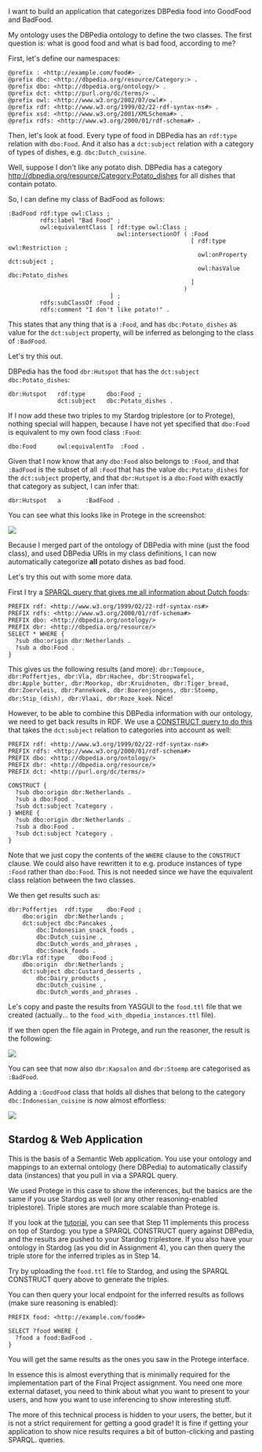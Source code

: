I want to build an application that categorizes DBPedia food into GoodFood and BadFood.

My ontology uses the DBPedia ontology to define the two classes. The first question is: what is good food and what is bad food, according to me?

First, let's define our namespaces:

```
@prefix : <http://example.com/food#> .
@prefix dbc: <http://dbpedia.org/resource/Category:> .
@prefix dbo: <http://dbpedia.org/ontology/> .
@prefix dct: <http://purl.org/dc/terms/> .
@prefix owl: <http://www.w3.org/2002/07/owl#> .
@prefix rdf: <http://www.w3.org/1999/02/22-rdf-syntax-ns#> .
@prefix xsd: <http://www.w3.org/2001/XMLSchema#> .
@prefix rdfs: <http://www.w3.org/2000/01/rdf-schema#> .
```

Then, let's look at food. Every type of food in DBPedia has an `rdf:type` relation with `dbo:Food`. And it also has a `dct:subject` relation with a category of types of dishes, e.g. `dbc:Dutch_cuisine`.

Well, suppose I don't like any potato dish. DBPedia has a category <http://dbpedia.org/resource/Category:Potato_dishes> for all dishes that contain potato.

So, I can define my class of BadFood as follows:

```
:BadFood rdf:type owl:Class ;
         rdfs:label "Bad Food" ;
         owl:equivalentClass [ rdf:type owl:Class ;
                               owl:intersectionOf ( :Food
                                                    [ rdf:type owl:Restriction ;
                                                      owl:onProperty dct:subject ;
                                                      owl:hasValue dbc:Potato_dishes
                                                    ]
                                                  )
                             ] ;
         rdfs:subClassOf :Food ;
         rdfs:comment "I don't like potato!" .
```

This states that any thing that is a `:Food`, and has `dbc:Potato_dishes` as value for the `dct:subject` property, will be inferred as belonging to the class of `:BadFood`.

Let's try this out.

DBPedia has the food `dbr:Hutspot` that has the `dct:subject` `dbc:Potato_dishes`:

```
dbr:Hutspot   rdf:type      dbo:Food ;
              dct:subject   dbc:Potato_dishes .
```

If I now add these two triples to my Stardog triplestore (or to Protege), nothing special will happen, because I have not yet specified that `dbo:Food` is equivalent to my own food class `:Food`:

```
dbo:Food      owl:equivalentTo  :Food .
```

Given that I now know that any `dbo:Food` also belongs to `:Food`, and that `:BadFood` is the subset of all `:Food` that has the value `dbc:Potato_dishes` for the `dct:subject` property, and that `dbr:Hutspot` is a `dbo:Food` with exactly that category as subject, I can infer that:

```
dbr:Hutspot   a       :BadFood .
```

You can see what this looks like in Protege in the screenshot:

![](./screenshot1.png)

Because I merged part of the ontology of DBPedia with mine (just the food class), and used DBPedia URIs in my class definitions, I can now automatically categorize **all** potato dishes as bad food.

Let's try this out with some more data.

First I try a [SPARQL query that gives me all information about Dutch foods](http://yasgui.org/short/4kI4Lw1el):

```
PREFIX rdf: <http://www.w3.org/1999/02/22-rdf-syntax-ns#>
PREFIX rdfs: <http://www.w3.org/2000/01/rdf-schema#>
PREFIX dbo: <http://dbpedia.org/ontology/>
PREFIX dbr: <http://dbpedia.org/resource/>
SELECT * WHERE {
  ?sub dbo:origin dbr:Netherlands .
  ?sub a dbo:Food .
}
```

This gives us the following results (and more): `dbr:Tompouce, dbr:Poffertjes, dbr:Vla, dbr:Hachee, dbr:Stroopwafel, dbr:Apple_butter, dbr:Moorkop, dbr:Kruidnoten, dbr:Tiger_bread, dbr:Zoervleis, dbr:Pannekoek, dbr:Boerenjongens, dbr:Stoemp, dbr:Stip_(dish), dbr:Vlaai, dbr:Roze_koek`. Nice!

However, to be able to combine this DBPedia information with our ontology, we need to get back results in RDF. We use a [CONSTRUCT query to do this](http://yasgui.org/short/VJhf5D1xe) that takes the `dct:subject` relation to categories into account as well:

```
PREFIX rdf: <http://www.w3.org/1999/02/22-rdf-syntax-ns#>
PREFIX rdfs: <http://www.w3.org/2000/01/rdf-schema#>
PREFIX dbo: <http://dbpedia.org/ontology/>
PREFIX dbr: <http://dbpedia.org/resource/>
PREFIX dct: <http://purl.org/dc/terms/>

CONSTRUCT {  
  ?sub dbo:origin dbr:Netherlands .
  ?sub a dbo:Food .
  ?sub dct:subject ?category .
} WHERE {
  ?sub dbo:origin dbr:Netherlands .
  ?sub a dbo:Food .
  ?sub dct:subject ?category .
}
```

Note that we just copy the contents of the `WHERE` clause to the `CONSTRUCT` clause. We could also have rewritten it to e.g. produce instances of type `:Food` rather than `dbo:Food`. This is not needed since we have the equivalent class relation between the two classes.

We then get results such as:

```
dbr:Poffertjes	rdf:type	dbo:Food ;
	dbo:origin	dbr:Netherlands ;
	dct:subject	dbc:Pancakes ,
		dbc:Indonesian_snack_foods ,
		dbc:Dutch_cuisine ,
		dbc:Dutch_words_and_phrases ,
		dbc:Snack_foods .
dbr:Vla	rdf:type	dbo:Food ;
	dbo:origin	dbr:Netherlands ;
	dct:subject	dbc:Custard_desserts ,
		dbc:Dairy_products ,
		dbc:Dutch_cuisine ,
		dbc:Dutch_words_and_phrases .
```

Le's copy and paste the results from YASGUI to the `food.ttl` file that we created (actually... to the `food_with_dbpedia_instances.ttl` file).

If we then open the file again in Protege, and run the reasoner, the result is the following:

![](./screenshot2.png)

You can see that now also `dbr:Kapsalon` and `dbr:Stoemp` are categorised as `:BadFood`.

Adding a `:GoodFood` class that holds all dishes that belong to the category `dbc:Indonesian_cuisine` is now almost effortless:

![](./screenshot3.png)

## Stardog & Web Application

This is the basis of a Semantic Web application. You use your ontology and mappings to an external ontology (here DBPedia) to automatically classify data (instances) that you pull in via a SPARQL query.

We used Protege in this case to show the inferences, but the basics are the same if you use Stardog as well (or any other reasoning-enabled triplestore). Triple stores are much more scalable than Protege is.

If you look at the [tutorial](https://github.com/RinkeHoekstra/sw2015-tutorial.git), you can see that Step 11 implements this process on top of Stardog: you type a SPARQL CONSTRUCT query against DBPedia, and the results are pushed to your Stardog triplestore. If you also have your ontology in Stardog (as you did in Assignment 4), you can then query the triple store for the inferred triples as in Step 14.

Try by uploading the `food.ttl` file to Stardog, and using the SPARQL CONSTRUCT query above to generate the triples.

You can then query your local endpoint for the inferred results as follows (make sure reasoning is enabled):

```
PREFIX food: <http://example.com/food#>

SELECT ?food WHERE {
  ?food a food:BadFood .
}
```

You will get the same results as the ones you saw in the Protege interface.

In essence this is almost everything that is minimally required for the implementation part of the Final Project assignment. You need one more external dataset, you need to think about what you want to present to your users, and how you want to use inferencing to show interesting stuff. 

The more of this technical process is hidden to your users, the better, but it is not a strict requirement for getting a good grade! It is fine if getting your application to show nice results requires a bit of button-clicking and pasting SPARQL. queries.
